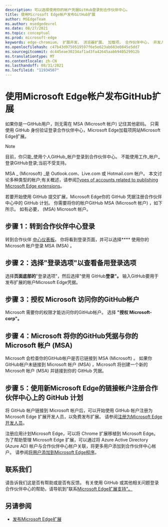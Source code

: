 ```yaml
---
description: 可以选择使用你的帐户凭据GitHub登录到合作伙伴中心。
title: 使用Microsoft Edge帐户发布GitHub扩展
author: MSEdgeTeam
ms.author: msedgedevrel
ms.date: 08/27/2021
ms.topic: conceptual
ms.prod: microsoft-edge
keywords: edge-chromium， 扩展开发， 浏览器扩展， 加载项， 合作伙伴中心， 开发人员
ms.openlocfilehash: c47b43d9750519597f6e5e623ab683e0845e5dd7
ms.sourcegitcommit: dc445eae30234af1ad3fa42645aabb940529912b
ms.translationtype: MT
ms.contentlocale: zh-CN
ms.lasthandoff: 08/31/2021
ms.locfileid: "11934507"
---
```

# <a name="publish-microsoft-edge-extensions-by-using-a-github-account"></a>使用Microsoft Edge帐户发布GitHub扩展

如果你是一GitHub用户，则无需在 MSA (Microsoft 帐户) 记住其他密码。  只需使用 GitHub 身份验证登录合作伙伴中心，Microsoft Edge加载项网站Microsoft Edge扩展。

> [!NOTE]
> 目前，你只能_使用个人GitHub_帐户登录到合作伙伴中心。  不能使用工作_帐户_登录GitHub登录;当前不受支持。

MSA _ (Microsoft) _是 Outlook.com、Live.com 或 Hotmail.com 帐户。  本文讨论多种类型的帐户;有关概述，请参阅[Types of accounts related to publishing Microsoft Edge extensions](create-dev-account.md#types-of-accounts-related-to-publishing-microsoft-edge-extensions)。

若要开始使用 GitHub 提交扩展，Microsoft Edge你的 GitHub 凭据注册合作伙伴中心中的 GitHub 计划。  你需要将你的帐户GitHub MSA (Microsoft 帐户) ，如下所示。  如有必要， (MSA) Microsoft 帐户。


<!-- ====================================================================== -->
## <a name="step-1-go-to-partner-center-to-sign-in"></a>步骤 1：转到合作伙伴中心登录

转到合作伙伴 [中心仪表板](https://partner.microsoft.com/dashboard/microsoftedge/overview)。  你将看到登录页面，并可以选择**** 使用你的 Microsoft 帐户登录 MSA (MSA) 。


<!-- ====================================================================== -->
## <a name="step-2-select-sign-in-options-to-view-alternative-sign-in-options"></a>步骤 2：选择"登录选项"以查看备用登录选项

选择**页面底部的**"登录选项"，然后选择"使用 GitHub**登录"。**  输入GitHub要用于发布扩展的帐户Microsoft Edge凭据。


<!-- ====================================================================== -->
## <a name="step-3-authorize-microsoft-to-access-your-github-account"></a>步骤 3：授权 Microsoft 访问你的GitHub帐户

Microsoft 需要你的权限才能访问你的GitHub帐户。  选择 **"授权 Microsoft-corp"。**


<!-- ====================================================================== -->
## <a name="step-4-microsoft-links-your-github-credentials-with-your-microsoft-account-msa"></a>步骤 4：Microsoft 将你的GitHub凭据与你的 Microsoft 帐户 (MSA) 

Microsoft 会检查你的GitHub帐户是否已链接到 MSA (Microsoft) 。  如果你GitHub帐户未链接到 Microsoft 帐户 (MSA) ，Microsoft 将创建一个新的 Microsoft 帐户 (MSA) 并链接到你的 GitHub 凭据。


<!-- ====================================================================== -->
## <a name="step-5-register-for-microsoft-edge-program-on-partner-center-using-the-newly-linked-github-account"></a>步骤 5：使用新Microsoft Edge的链接帐户注册合作伙伴中心上的 GitHub 计划

将 GitHub 帐户链接到 Microsoft 帐户后，可以开始使用 GitHub 帐户注册为 Microsoft Edge 扩展开发人员，以免费发布扩展。  请参阅[注册为Microsoft Edge开发人员](create-dev-account.md)。

注册应用计划Microsoft Edge，可以将 Chrome 扩展移植到 Microsoft Edge。  为了帮助管理 Microsoft Edge 扩展，可以通过将 Azure Active Directory (Azure AD) 帐户与合作伙伴中心帐户关联，将更多用户添加到合作伙伴中心帐户。  请参阅[将用户添加到Microsoft Edge程序](aad-account.md)。


<!-- ====================================================================== -->
## <a name="contact-us"></a>联系我们

请告诉我们这是否有帮助或是否有反馈。  有关使用 GitHub 或其他相关问题登录合作伙伴中心的帮助，请导航到"联系[Microsoft Edge扩展支持"。](contact-extensions-team.md)


<!-- ====================================================================== -->
## <a name="see-also"></a>另请参阅

*  [发布Microsoft Edge扩展](publish-extension.md)
